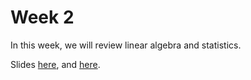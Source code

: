 # Week 2

In this week, we will review linear algebra and statistics.

Slides [here](https://docs.google.com/presentation/d/e/2PACX-1vRDgIWY4aTiZrWfu1u64XbDMyES0LaSTHiGCXvnJ7WSLyDNbLI48-ctSEDshJEGbbPq9de6ErE9M-pz/pub?start=false&loop=false&delayms=600000), and [here](https://docs.google.com/presentation/d/e/2PACX-1vRJdExpHI-_CH_xrxOsSCGr_D27q_3kfDMsH9vCMFEnFmeuEW9Xs7-Hck3IyvmM9i1uZiHx2K2l2zif/pub?start=false&loop=false&delayms=600000).
